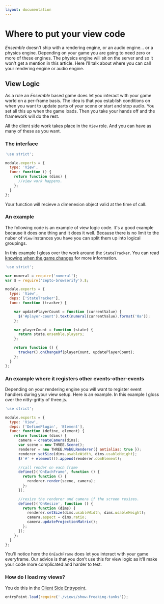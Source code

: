 ```yaml
---
layout: documentation
---
```

# Where to put your view code

*Ensemble* doesn't ship with a rendering engine, or an audio engine... or a physics engine. Depending on your game you are going to need zero or more of these engines. The physics engine will sit on the server and so it won't get a mention in this article. Here I'll talk about where you can call your rendering engine or audio engine.

## View Logic
As a rule an *Ensemble* based game does let you interact with your game world on a per-frame basis. The idea is that you establish conditions on when you want to update parts of your scene or start and stop audio. You set all this up when the game loads. Then you take your hands off and the framework will do the rest.

All the client side work takes place in the `View` role. And you can have as many of these as you want.

### The interface
~~~javascript
'use strict';

module.exports = {
  type: 'View',
  func: function () {
    return function (dims) {
      //view work happens.
    };
  }
};
~~~

Your function will recieve a dimenesion object valid at the time of call.

### An example
The following code is an example of view logic code. It's a good example because it does one thing and it does it well. Because there is no limit to the nuber of `View` instances you have you can split them up into logical groupings.

In this example I gloss over the work around the `StateTracker`. You can read [knowing when the game changes](/docs/guides/tracking-state-changes.html) for more information.

~~~javascript
'use strict';

var numeral = require('numeral');
var $ = require('zepto-browserify').$;

module.exports = {
  type: 'View',
  deps: ['StateTracker'],
  func: function (tracker) {

    var updatePlayerCount = function (currentValue) {
      $('#player-count').text(numeral(currentValue).format('0a'));
    };

    var playerCount = function (state) {
      return state.ensemble.players;
    };

    return function () {
      tracker().onChangeOf(playerCount, updatePlayerCount);
    };
  }
};
~~~

### An example where it registers other events-other-events
Depending on your rendering engine you will want to register event handlers during your view setup. Here is an example. In this example I gloss over the nitty-gritty of three.js.

~~~javascript
'use strict';

module.exports = {
  type: 'View',
  deps: ['DefinePlugin', 'Element'],
  func: function (define, element) {
    return function (dims) {
      camera = createCamera(dims);
      var scene = new THREE.Scene();
      renderer = new THREE.WebGLRenderer({ antialias: true });
      renderer.setSize(dims.usableWidth, dims.usableHeight);
      $('#' + element()).append(renderer.domElement);

      //call render on each frame
      define()('OnEachFrame', function () {
        return function () {
          renderer.render(scene, camera);
        };
      });

      //resize the renderer and camera if the screen resizes.
      define()('OnResize', function () {
        return function (dims) {
          renderer.setSize(dims.usableWidth, dims.usableHeight);
          camera.aspect = dims.ratio;
          camera.updateProjectionMatrix();
        };
      });
    };
  }
};
~~~

You'll notice here the `OnEachFrame` does let you interact with your game everyframe. Our advice is that you don't use this for view logic as it'll make your code more complicated and harder to test.

### How do I load my views?
You do this in the [Client Side Entrypoint](/docs/guides/client-side-entrypoint.html).

~~~javascript
entryPoint.load(require('./views/show-freaking-tanks'));
~~~